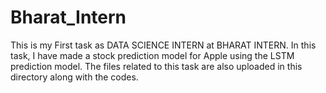 # Bharat_Intern
This is my First task as DATA SCIENCE INTERN at BHARAT INTERN. In this task, I have made a stock prediction model for Apple using the LSTM prediction model. The files related to this task are also uploaded in this directory along with the codes.
